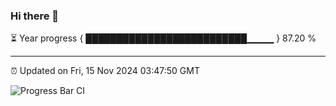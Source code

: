 ### Hi there 👋

⏳ Year progress { ██████████████████████████▁▁▁▁ } 87.20 %

---

⏰ Updated on Fri, 15 Nov 2024 03:47:50 GMT

![Progress Bar CI](https://github.com/IshwaranRudhara/GIT-ACTION/workflows/Progress%20Bar%20CI/badge.svg)
